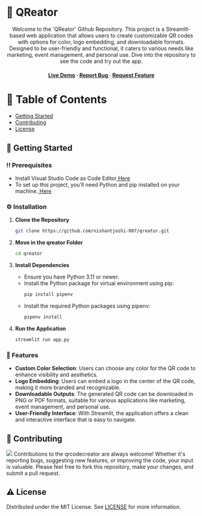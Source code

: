 # :star2: QReator
<div align='center'>
Welcome to the 'QReator' Github Repository. This project is a Streamlit-based web application that allows users to create customizable QR codes with options for color, logo embedding, and downloadable formats. Designed to be user-friendly and functional, it caters to various needs like marketing, event management, and personal use. Dive into the repository to see the code and try out the app.
<h4> <a href=https://qreator.streamlit.app/>Live Demo</a> <span> · </span> <a href="https://github.com/nishantjoshi-007/QReator/issues"> Report Bug </a> <span> · </span> <a href="https://github.com/nishantjoshi-007/QReator/issues"> Request Feature </a> </h4>
</div>

# :notebook_with_decorative_cover: Table of Contents
- [Getting Started](#toolbox-getting-started)
- [Contributing](#wave-contributing)
- [License](#warning-license)

## :toolbox: Getting Started

### :bangbang: Prerequisites
- Install Visual Studio Code as Code Editor<a href="https://code.visualstudio.com/Download"> Here</a>
- To set up this project, you'll need Python and pip installed on your machine.<a href="https://www.python.org/downloads/"> Here</a>

### :gear: Installation
1. **Clone the Repository**
   ```bash
   git clone https://github.com/nishantjoshi-007/qreator.git
   ```
2. **Move in the qreator Folder**
   ```bash
   cd qreator
   ```
   
3. **Install Dependencies**
   - Ensure you have Python 3.11 or newer.
   - Install the Python package for virtual environment using pip:
     ```bash
     pip install pipenv
     ```
   - Install the required Python packages using pipenv:
     ```bash
     pipenv install
     ```

4. **Run the Application**
   ```bash
   streamlit run app.py
   ```

### :dart: Features
- **Custom Color Selection**: Users can choose any color for the QR code to enhance visibility and aesthetics.
- **Logo Embedding**: Users can embed a logo in the center of the QR code, making it more branded and recognizable.
- **Downloadable Outputs**: The generated QR code can be downloaded in PNG or PDF formats, suitable for various applications like marketing, event management, and personal use.
- **User-Friendly Interface**: With Streamlit, the application offers a clean and interactive interface that is easy to navigate.

## :wave: Contributing
<img src="https://contrib.rocks/image?repo=Louis3797/awesome-readme-template" /> Contributions to the qrcodecreator are always welcome! Whether it's reporting bugs, suggesting new features, or improving the code, your input is valuable. Please feel free to fork this repository, make your changes, and submit a pull request.

## :warning: License
Distributed under the MIT License. See <a href="https://github.com/nishantjoshi-007/qrcodecreator/blob/main/LICENSE">LICENSE</a> for more information.
